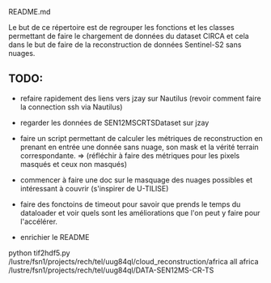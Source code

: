 README.md 

Le but de ce répertoire est de regrouper les fonctions et les classes permettant de faire
le chargement de données du dataset CIRCA et cela dans le but de faire de la reconstruction
de données Sentinel-S2 sans nuages. 

TODO:
-----
- refaire rapidement des liens vers jzay sur Nautilus (revoir comment faire la connection ssh via Nautilus)
- regarder les données de SEN12MSCRTSDataset sur jzay

- faire un script permettant de calculer les métriques de reconstruction en prenant en entrée une donnée sans nuage, son mask et la vérité terrain correspondante. 
    => (réfléchir à faire des métriques pour les pixels masqués et ceux non masqués)

- commencer à faire une doc sur le masquage des nuages possibles et intéressant à couvrir (s'inspirer de U-TILISE)

- faire des fonctoins de timeout pour savoir que prends le temps du dataloader et voir quels sont les améliorations que l'on peut y faire pour l'accélérer.

- enrichier le README

python tif2hdf5.py /lustre/fsn1/projects/rech/tel/uug84ql/cloud_reconstruction/africa all africa /lustre/fsn1/projects/rech/tel/uug84ql/DATA-SEN12MS-CR-TS